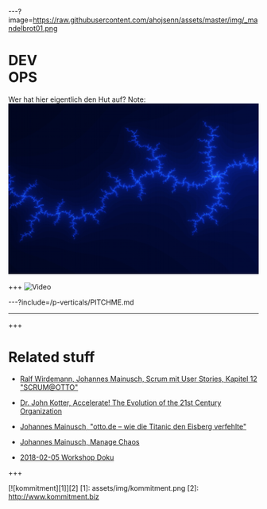 ---?image=https://raw.githubusercontent.com/ahojsenn/assets/master/img/_mandelbrot01.png
# DEV<br>OPS
<!-- .element: style="font-size: 5em; color: #aa2332"-->
Wer hat hier eigentlich den Hut auf?
Note:
![image](https://raw.githubusercontent.com/ahojsenn/assets/master/img/_mandelbrot01.png)

<!-- .element: style="font-variant: smallcaps; color: #aa2332"-->
+++
![Video](https://www.youtube.com/watch?v=rhU9_TbABvw)

---?include=/p-verticals/PITCHME.md




---




	
+++
<!-- .slide: data-background="#9B3036" style="text-align: left; font-size: 0.6em;"-->
# Related stuff

- [Ralf Wirdemann, Johannes Mainusch, Scrum mit User Stories, Kapitel 12 "SCRUM@OTTO"](http://www.hanser-fachbuch.de/buch/Scrum+mit+User+Stories/9783446450523)
<!-- .element: style="color: white;" -->
- [Dr. John Kotter, Accelerate! The Evolution of the 21st Century Organization](https://www.youtube.com/watch?v=Pc7EVXnF2aI)
<!-- .element: style="color: white;" -->
- [Johannes Mainusch, "otto.de – wie die Titanic den Eisberg verfehlte"](https://www.heise.de/developer/artikel/Johannes-Mainusch-otto-de-wie-die-Titanic-den-Eisberg-verfehlte-3491223.html)
<!-- .element: style="color: white;" -->
- [Johannes Mainusch, Manage Chaos](https://gitpitch.com/kommitment/verticals/master?grs=bitbucket&p=p-intro)
<!-- .element: style="color: white;" -->
- [2018-02-05 Workshop Doku](https://drive.google.com/drive/folders/0Bzr9vgG2NdI0U0tjWkszd1dUNWc?usp=sharing)
<!-- .element: style="color: white;" -->


+++
<!-- .slide: data-background="#9B3036" -->

[![kommitment][1]][2]
[1]: assets/img/kommitment.png
[2]: http://www.kommitment.biz
<!-- .element: style="border: 0px !important;" -->
